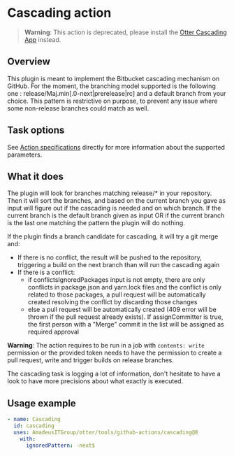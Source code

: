 # Cascading action

> **Warning**: This action is deprecated, please install the [Otter Cascading App](https://github.com/apps/otter-cascading) instead.

## Overview

This plugin is meant to implement the Bitbucket cascading mechanism on GitHub.
For the moment, the branching model supported is the following one : release/Maj.min[.0-next|prerelease|rc] and a default branch from your choice.
This pattern is restrictive on purpose, to prevent any issue where some non-release branches could match as well.

## Task options

See [Action specifications](action.yml) directly for more information about the supported parameters.

## What it does

The plugin will look for branches matching release/* in your repository.
Then it will sort the branches, and based on the current branch you gave as input will figure out if the cascading is needed and on which branch.
If the current branch is the default branch given as input OR if the current branch is the last one matching the pattern the plugin will do nothing.

If the plugin finds a branch candidate for cascading, it will try a git merge and:

* If there is no conflict, the result will be pushed to the repository, triggering a build on the next branch than will run the cascading again
* If there is a conflict:
  * if conflictsIgnoredPackages input is not empty, there are only conflicts in package.json and yarn.lock files and the conflict is only related to those packages, a pull request will be automatically created resolving the conflict by discarding those changes
  * else a pull request will be automatically created (409 error will be thrown if the pull request already exists). If assignCommitter is true, the first person with a "Merge" commit in the list will be assigned as required approval

**Warning**: The action requires to be run in a job with `contents: write` permission or the provided token needs to have the permission to create a pull request, write and trigger builds on release branches.

The cascading task is logging a lot of information, don't hesitate to have a look to have more precisions about what exactly is executed.

## Usage example

```yaml
- name: Cascading
  id: cascading
  uses: AmadeusITGroup/otter/tools/github-actions/cascading@8
    with:
      ignoredPattern: -next$
```
